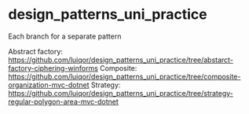 # design_patterns_uni_practice
Each branch for a separate pattern

Abstract factory: https://github.com/luiqor/design_patterns_uni_practice/tree/abstarct-factory-ciphering-winforms
Composite: https://github.com/luiqor/design_patterns_uni_practice/tree/composite-organization-mvc-dotnet
Strategy: https://github.com/luiqor/design_patterns_uni_practice/tree/strategy-regular-polygon-area-mvc-dotnet
